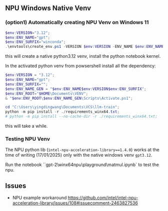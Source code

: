 ## NPU Windows Native Venv

### (option1) Automatically creating NPU Venv on Windows 11 
```powershell
$env:VERSION="3.12";
$env:ENV_NAME="gpt";
$env:ENV_SURFIX="winconda";
.\envtools\create_env.ps1 -VERSION $env:VERSION -ENV_NAME $env:ENV_NAME -ENV_SURFIX $env:ENV_SURFIX;
```
this will create a native python3.12 venv, install the python notebook kernel.

In the activated python venv from powsershell install all the dependency:
```powershell
$env:VERSION = "3.12";
$env:ENV_NAME="gpt";
$env:ENV_SURFIX="";
$env:ENV_NAME_GEN = "$env:ENV_NAME$env:VERSION$env:ENV_SURFIX";
$env:ENV_ROOT="$HOME\Documents\VENV";
& "$env:ENV_ROOT\$env:ENV_NAME_GEN\Scripts\Activate.ps1";

cd "C:\Users\yingdingwang\Documents\VCS\llm-train";
python -m pip install -r ./requirements_winx64.txt;
# python -m pip install --no-cache-dir -r ./requirements_winx64.txt;
```
this will take a while.

### Testing NPU Venv
The NPU python lib (`intel-npu-acceleration-library==1.4.0`) works at the time of writing (17/01/2025) only with the native windows venv `gpt3.12`.

Run the notebook ``gpt-2\winx64npu\playground\matmul.ipynb` to test the npu.

## Issues
* NPU example workaround https://github.com/intel/intel-npu-acceleration-library/issues/108#issuecomment-2463827536





